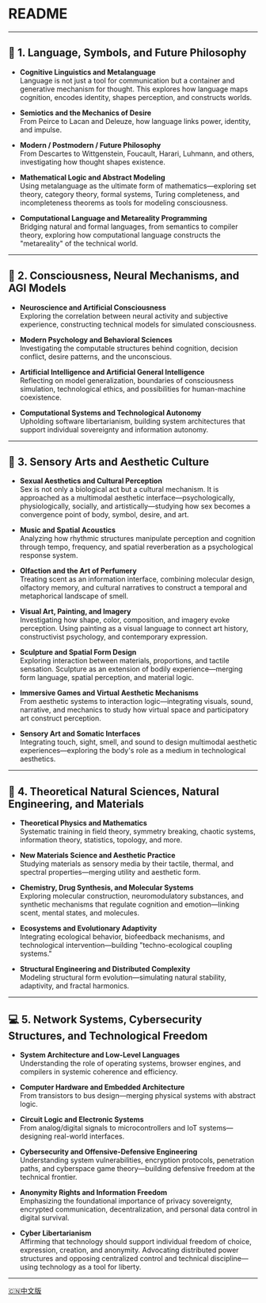 #  README

---

## 🧠 1. Language, Symbols, and Future Philosophy

- **Cognitive Linguistics and Metalanguage**  
  Language is not just a tool for communication but a container and generative mechanism for thought. This explores how language maps cognition, encodes identity, shapes perception, and constructs worlds.

- **Semiotics and the Mechanics of Desire**  
  From Peirce to Lacan and Deleuze, how language links power, identity, and impulse.

- **Modern / Postmodern / Future Philosophy**  
  From Descartes to Wittgenstein, Foucault, Harari, Luhmann, and others, investigating how thought shapes existence.

- **Mathematical Logic and Abstract Modeling**  
  Using metalanguage as the ultimate form of mathematics—exploring set theory, category theory, formal systems, Turing completeness, and incompleteness theorems as tools for modeling consciousness.

- **Computational Language and Metareality Programming**  
  Bridging natural and formal languages, from semantics to compiler theory, exploring how computational language constructs the "metareality" of the technical world.

---

## 🧬 2. Consciousness, Neural Mechanisms, and AGI Models

- **Neuroscience and Artificial Consciousness**  
  Exploring the correlation between neural activity and subjective experience, constructing technical models for simulated consciousness.

- **Modern Psychology and Behavioral Sciences**  
  Investigating the computable structures behind cognition, decision conflict, desire patterns, and the unconscious.

- **Artificial Intelligence and Artificial General Intelligence**  
  Reflecting on model generalization, boundaries of consciousness simulation, technological ethics, and possibilities for human-machine coexistence.

- **Computational Systems and Technological Autonomy**  
  Upholding software libertarianism, building system architectures that support individual sovereignty and information autonomy.

---

## 🎨 3. Sensory Arts and Aesthetic Culture

- **Sexual Aesthetics and Cultural Perception**  
  Sex is not only a biological act but a cultural mechanism. It is approached as a multimodal aesthetic interface—psychologically, physiologically, socially, and artistically—studying how sex becomes a convergence point of body, symbol, desire, and art.

- **Music and Spatial Acoustics**  
  Analyzing how rhythmic structures manipulate perception and cognition through tempo, frequency, and spatial reverberation as a psychological response system.

- **Olfaction and the Art of Perfumery**  
  Treating scent as an information interface, combining molecular design, olfactory memory, and cultural narratives to construct a temporal and metaphorical landscape of smell.

- **Visual Art, Painting, and Imagery**  
  Investigating how shape, color, composition, and imagery evoke perception. Using painting as a visual language to connect art history, constructivist psychology, and contemporary expression.

- **Sculpture and Spatial Form Design**  
  Exploring interaction between materials, proportions, and tactile sensation. Sculpture as an extension of bodily experience—merging form language, spatial perception, and material logic.

- **Immersive Games and Virtual Aesthetic Mechanisms**  
  From aesthetic systems to interaction logic—integrating visuals, sound, narrative, and mechanics to study how virtual space and participatory art construct perception.

- **Sensory Art and Somatic Interfaces**  
  Integrating touch, sight, smell, and sound to design multimodal aesthetic experiences—exploring the body's role as a medium in technological aesthetics.

---

## 🔬 4. Theoretical Natural Sciences, Natural Engineering, and Materials

- **Theoretical Physics and Mathematics**  
  Systematic training in field theory, symmetry breaking, chaotic systems, information theory, statistics, topology, and more.

- **New Materials Science and Aesthetic Practice**  
  Studying materials as sensory media by their tactile, thermal, and spectral properties—merging utility and aesthetic form.

- **Chemistry, Drug Synthesis, and Molecular Systems**  
  Exploring molecular construction, neuromodulatory substances, and synthetic mechanisms that regulate cognition and emotion—linking scent, mental states, and molecules.

- **Ecosystems and Evolutionary Adaptivity**  
  Integrating ecological behavior, biofeedback mechanisms, and technological intervention—building "techno-ecological coupling systems."

- **Structural Engineering and Distributed Complexity**  
  Modeling structural form evolution—simulating natural stability, adaptivity, and fractal harmonics.

---

## 💻 5. Network Systems, Cybersecurity Structures, and Technological Freedom

- **System Architecture and Low-Level Languages**  
  Understanding the role of operating systems, browser engines, and compilers in systemic coherence and efficiency.

- **Computer Hardware and Embedded Architecture**  
  From transistors to bus design—merging physical systems with abstract logic.

- **Circuit Logic and Electronic Systems**  
  From analog/digital signals to microcontrollers and IoT systems—designing real-world interfaces.

- **Cybersecurity and Offensive-Defensive Engineering**  
  Understanding system vulnerabilities, encryption protocols, penetration paths, and cyberspace game theory—building defensive freedom at the technical frontier.

- **Anonymity Rights and Information Freedom**  
  Emphasizing the foundational importance of privacy sovereignty, encrypted communication, decentralization, and personal data control in digital survival.

- **Cyber Libertarianism**  
  Affirming that technology should support individual freedom of choice, expression, creation, and anonymity. Advocating distributed power structures and opposing centralized control and technical discipline—using technology as a tool for liberty.

---
[🇨🇳中文版](README.zh-CH.md)
